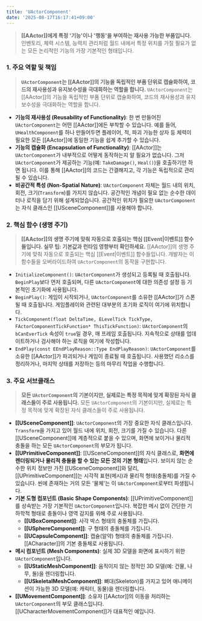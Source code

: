 ```yaml
---
title: 'UActorComponent'
date: '2025-08-17T16:17:41+09:00'
---
```

> **[[AActor]]에게 특정 '기능'이나 '행동'을 부여하는 재사용 가능한 부품입니다.** 인벤토리, 체력 시스템, 능력치 관리처럼 월드 내에서 특정 위치를 가질 필요가 없는 모든 논리적인 기능의 가장 기본적인 형태입니다.

### **1. 주요 역할 및 책임**
> **`UActorComponent`는 [[AActor]]의 기능을 독립적인 부품 단위로 캡슐화하여, 코드의 재사용성과 유지보수성을 극대화하는 역할을 합니다.**
`UActorComponent`는 [[AActor]]의 기능을 독립적인 부품 단위로 캡슐화하여, 코드의 재사용성과 유지보수성을 극대화하는 역할을 합니다.
* **기능의 재사용성 (Reusability of Functionality)**:
	한 번 만들어진 `UActorComponent`는 어떤 [[AActor]]에든 부착할 수 있습니다. 예를 들어, `UHealthComponent`를 하나 만들어두면 플레이어, 적, 파괴 가능한 상자 등 체력이 필요한 모든 [[AActor]]에 동일한 기능을 쉽게 추가할 수 있습니다.
* **기능의 캡슐화 (Encapsulation of Functionality)**:
	[[AActor]]는 `UActorComponent`가 내부적으로 어떻게 동작하는지 알 필요가 없습니다. 그저 `UActorComponent`가 제공하는 기능(예: `TakeDamage()`, `Heal()`)을 호출하기만 하면 됩니다. 이를 통해 [[AActor]]의 코드는 간결해지고, 각 기능은 독립적으로 관리될 수 있습니다.
* **비공간적 특성 (Non-Spatial Nature)**:
	`UActorComponent` 자체는 월드 내의 위치, 회전, 크기(`Transform`)를 가지지 않습니다. 공간적인 개념이 필요 없는 순수한 데이터나 로직을 담기 위해 설계되었습니다. 공간적인 위치가 필요한 `UActorComponent`는 자식 클래스인 [[USceneComponent]]를 사용해야 합니다.

### **2. 핵심 함수 (생명 주기)**
> **[[AActor]]의 생명 주기에 맞춰 자동으로 호출되는 핵심 [[Event|이벤트]] 함수들입니다. 실무 팁: 기본값과 런타임 영향부터 확인하세요.**
[[AActor]]의 생명 주기에 맞춰 자동으로 호출되는 핵심 [[Event|이벤트]] 함수들입니다. 개발자는 이 함수들을 오버라이드하여 `UActorComponent`의 동작을 구현합니다.
* `InitializeComponent()`:
	`UActorComponent`가 생성되고 등록될 때 호출됩니다. `BeginPlay`보다 먼저 호출되며, 다른 `UActorComponent`에 대한 의존성 설정 등 기본적인 초기화에 사용됩니다.
* `BeginPlay()`:
	게임이 시작되거나, `UActorComponent`를 소유한 [[AActor]]가 스폰될 때 호출됩니다. 게임플레이와 관련된 대부분의 초기화 로직이 여기에 위치합니다.
* `TickComponent(float DeltaTime, ELevelTick TickType, FActorComponentTickFunction* ThisTickFunction)`:
	`UActorComponent`의 `bCanEverTick` 속성이 `true`일 경우, 매 프레임 호출됩니다. 지속적으로 상태를 업데이트하거나 검사해야 하는 로직을 여기에 작성합니다.
* `EndPlay(const EEndPlayReason::Type EndPlayReason)`:
	`UActorComponent`를 소유한 [[AActor]]가 파괴되거나 게임이 종료될 때 호출됩니다. 사용했던 리소스를 정리하거나, 마지막 상태를 저장하는 등의 마무리 작업을 수행합니다.

### **3. 주요 서브클래스**
> **모든 `UActorComponent`의 기본이지만, 실제로는 특정 목적에 맞게 확장된 자식 클래스들이 주로 사용됩니다.**
모든 `UActorComponent`의 기본이지만, 실제로는 특정 목적에 맞게 확장된 자식 클래스들이 주로 사용됩니다.
* **[[USceneComponent]]**:
	`UActorComponent`의 가장 중요한 자식 클래스입니다. `Transform`을 가지고 있어 월드 내에 위치, 회전, 크기를 가질 수 있습니다. 다른 [[USceneComponent]]에 계층적으로 붙을 수 있으며, 화면에 보이거나 물리적 충돌을 하는 모든 `UActorComponent`의 부모가 됩니다.
* **[[UPrimitiveComponent]]**:
	[[USceneComponent]]의 자식 클래스로, **화면에 렌더링되거나 물리적 충돌을 할 수 있는 모든 것의 기본 형태**입니다. 보이지 않는 순수한 위치 정보만 가진 [[USceneComponent]]와 달리, [[UPrimitiveComponent]]는 시각적 표현(메시)과 물리적 형태(충돌체)를 가질 수 있습니다. 씬에 존재하는 거의 모든 '물체'는 이 `UActorComponent`로부터 파생됩니다.
* **기본 도형 컴포넌트 (Basic Shape Components)**:
	[[UPrimitiveComponent]]를 상속받는 가장 기본적인 `UActorComponent`입니다. 복잡한 메시 없이 간단한 기하학적 형태로 충돌이나 영역 감지를 위해 주로 사용됩니다.
    * **[[UBoxComponent]]**:
    	사각 박스 형태의 충돌체를 가집니다.
    * **[[USphereComponent]]**:
    	구 형태의 충돌체를 가집니다.
    * **[[UCapsuleComponent]]**:
    	캡슐(알약) 형태의 충돌체를 가집니다. [[ACharacter]]의 기본 충돌체로 사용됩니다.
* **메시 컴포넌트 (Mesh Components)**:
	실제 3D 모델을 화면에 표시하기 위한 `UActorComponent`입니다.
    * **[[UStaticMeshComponent]]**:
    	움직이지 않는 정적인 3D 모델(예: 건물, 나무, 돌)을 렌더링합니다.
    * **[[USkeletalMeshComponent]]**:
    	뼈대(Skeleton)를 가지고 있어 애니메이션이 가능한 3D 모델(예: 캐릭터, 동물)을 렌더링합니다.
* **[[UMovementComponent]]**:
	소유자 [[AActor]]의 이동을 처리하는 `UActorComponent`의 부모 클래스입니다. [[UCharacterMovementComponent]]가 대표적인 예입니다.